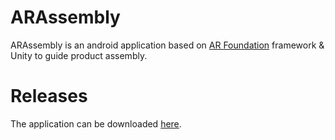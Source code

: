 # ARAssembly
ARAssembly is an android application based on [AR Foundation](https://developers.google.com/ar/develop/unity-arf/getting-started-ar-foundation) framework & Unity to guide product assembly.

# Releases
The application can be downloaded [here](https://github.com/eynsfordcq/ARAssembly/releases).


